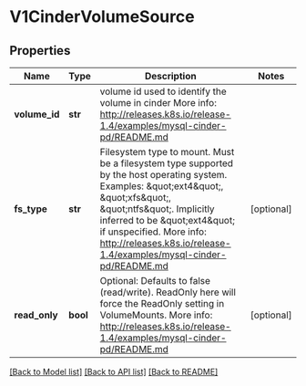 # V1CinderVolumeSource

## Properties
Name | Type | Description | Notes
------------ | ------------- | ------------- | -------------
**volume_id** | **str** | volume id used to identify the volume in cinder More info: http://releases.k8s.io/release-1.4/examples/mysql-cinder-pd/README.md | 
**fs_type** | **str** | Filesystem type to mount. Must be a filesystem type supported by the host operating system. Examples: \&quot;ext4\&quot;, \&quot;xfs\&quot;, \&quot;ntfs\&quot;. Implicitly inferred to be \&quot;ext4\&quot; if unspecified. More info: http://releases.k8s.io/release-1.4/examples/mysql-cinder-pd/README.md | [optional] 
**read_only** | **bool** | Optional: Defaults to false (read/write). ReadOnly here will force the ReadOnly setting in VolumeMounts. More info: http://releases.k8s.io/release-1.4/examples/mysql-cinder-pd/README.md | [optional] 

[[Back to Model list]](../README.md#documentation-for-models) [[Back to API list]](../README.md#documentation-for-api-endpoints) [[Back to README]](../README.md)


